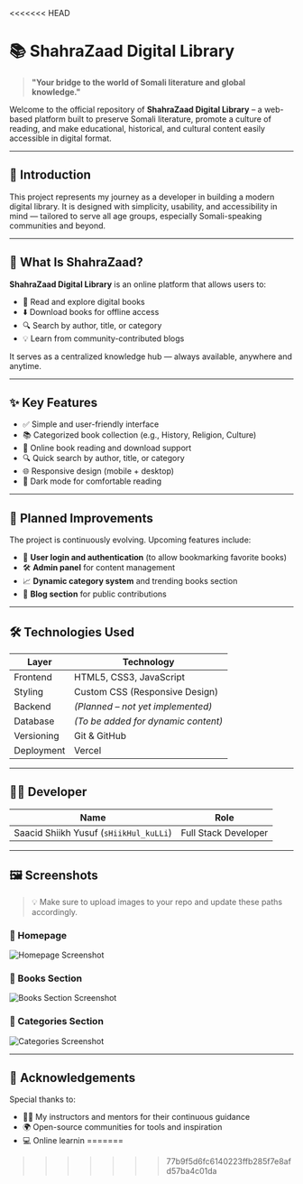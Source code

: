 <<<<<<< HEAD
# 📚 ShahraZaad Digital Library

> **"Your bridge to the world of Somali literature and global knowledge."**

Welcome to the official repository of **ShahraZaad Digital Library** – a web-based platform built to preserve Somali literature, promote a culture of reading, and make educational, historical, and cultural content easily accessible in digital format.

---

## 📢 Introduction

This project represents my journey as a developer in building a modern digital library. It is designed with simplicity, usability, and accessibility in mind — tailored to serve all age groups, especially Somali-speaking communities and beyond.

---

## 🚀 What Is ShahraZaad?

**ShahraZaad Digital Library** is an online platform that allows users to:

- 📖 Read and explore digital books
- ⬇️ Download books for offline access
- 🔍 Search by author, title, or category
- 💡 Learn from community-contributed blogs

It serves as a centralized knowledge hub — always available, anywhere and anytime.

---

## ✨ Key Features

- ✅ Simple and user-friendly interface
- 📚 Categorized book collection (e.g., History, Religion, Culture)
- 📖 Online book reading and download support
- 🔍 Quick search by author, title, or category
- 🌐 Responsive design (mobile + desktop)
- 🌙 Dark mode for comfortable reading

---

## 🔧 Planned Improvements

The project is continuously evolving. Upcoming features include:

- 🔐 **User login and authentication** (to allow bookmarking favorite books)
- 🛠️ **Admin panel** for content management
- 📈 **Dynamic category system** and trending books section
- 📝 **Blog section** for public contributions

---

## 🛠️ Technologies Used

| Layer        | Technology                  |
|--------------|------------------------------|
| Frontend     | HTML5, CSS3, JavaScript       |
| Styling      | Custom CSS (Responsive Design)|
| Backend      | _(Planned – not yet implemented)_ |
| Database     | _(To be added for dynamic content)_ |
| Versioning   | Git & GitHub                  |
| Deployment   | Vercel                        |

---

## 👨‍💻 Developer

| Name                     | Role                |
|--------------------------|---------------------|
| Saacid Shiikh Yusuf (`sHiikHul_kuLLi`) | Full Stack Developer |

---

## 🖼️ Screenshots

> 💡 Make sure to upload images to your repo and update these paths accordingly.

### 🔹 Homepage  
![Homepage Screenshot](./images/homepage.png)

### 🔹 Books Section  
![Books Section Screenshot](./images/books.png)

### 🔹 Categories Section  
![Categories Screenshot](./images/categories.png)

---

## 🙏 Acknowledgements

Special thanks to:

- 👨‍🏫 My instructors and mentors for their continuous guidance  
- 🌍 Open-source communities for tools and inspiration  
- 💻 Online learnin
=======

>>>>>>> 77b9f5d6fc6140223ffb285f7e8afd57ba4c01da
